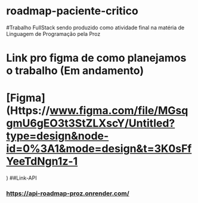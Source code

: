 # roadmap-paciente-critico

#Trabalho FullStack sendo produzido como atividade final na matéria de Linguagem de Programação pela Proz 

# Link pro figma de como planejamos o trabalho (Em andamento)
# [Figma](Https://www.figma.com/file/MGsqgmU6gEO3t3StZLXscY/Untitled?type=design&node-id=0%3A1&mode=design&t=3K0sFfYeeTdNgn1z-1
)
##Link-API 
### https://api-roadmap-proz.onrender.com/
